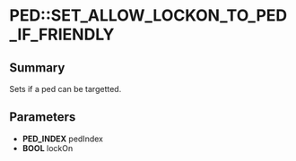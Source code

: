 # PED::SET_ALLOW_LOCKON_TO_PED_IF_FRIENDLY

## Summary
Sets if a ped can be targetted.

## Parameters
* **PED_INDEX** pedIndex
* **BOOL** lockOn